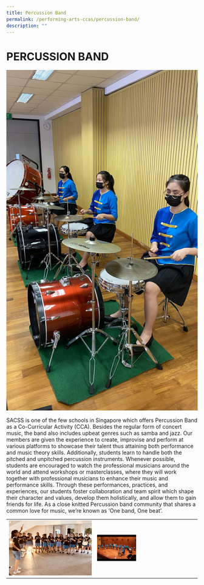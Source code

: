 ```yaml
---
title: Percussion Band
permalink: /performing-arts-ccas/percussion-band/
description: ""
---
```

# PERCUSSION BAND

![](/images/Canossian%20Life/Performing%20Arts%20Niche/Performing%20arts%20cca/PERCUSSION%20BAND/PB14_SYF-Drummers-864x1536.jpg)

SACSS is one of the few schools in Singapore which offers Percussion Band as a Co-Curricular Activity (CCA). Besides the regular form of concert music, the band also includes upbeat genres such as samba and jazz. Our members are given the experience to create, improvise and perform at various platforms to showcase their talent thus attaining both performance and music theory skills. Additionally, students learn to handle both the pitched and unpitched percussion instruments. Whenever possible, students are encouraged to watch the professional musicians around the world and attend workshops or masterclasses, where they will work together with professional musicians to enhance their music and performance skills. Through these performances, practices, and experiences, our students foster collaboration and team spirit which shape their character and values, develop them holistically, and allow them to gain friends for life. As a close knitted Percussion band community that shares a common love for music, we’re known as ‘One band, One beat’.

|   |   |
|---|---|
| ![](/images/Canossian%20Life/Performing%20Arts%20Niche/Performing%20arts%20cca/PERCUSSION%20BAND/PB1_Night-fest-e1630054488629.jpg)      |<img src="/images/Canossian%20Life/Performing%20Arts%20Niche/Performing%20arts%20cca/PERCUSSION%20BAND/SYF-stage-2-scaled.jpg" style="width:40%">   |